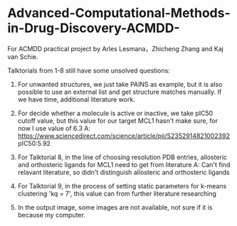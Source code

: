 # Advanced-Computational-Methods-in-Drug-Discovery-ACMDD-
For ACMDD practical project by Arles Lesmana，Zhicheng Zhang and Kaj van Schie.

Talktorials from 1-8 still have some unsolved questions:
1. For unwanted structures, we just take PAINS as example, but it is also possible to use an external list and get structure matches manually. If we have time, additional literature work.

2. For decide whether a molecule is active or inactive, we take pIC50 cutoff value, but this value for our target MCL1 hasn't make sure, for now I use value of 6.3
A: https://www.sciencedirect.com/science/article/pii/S2352914821002392
pIC50:5.92

3. For Talktorial 8, in the line of choosing resolution PDB entries, allosteric and orthosteric ligands for MCL1 need to get from literature
A: Can't find relavant literature, so didn't distinguish allosteric and orthosteric ligands

4. For Talktorial 9, in the process of setting static parameters for k-means clustering 'kq = 7', this value can from further literature researching

5. In the output image, some images are not available, not sure if it is because my computer.
